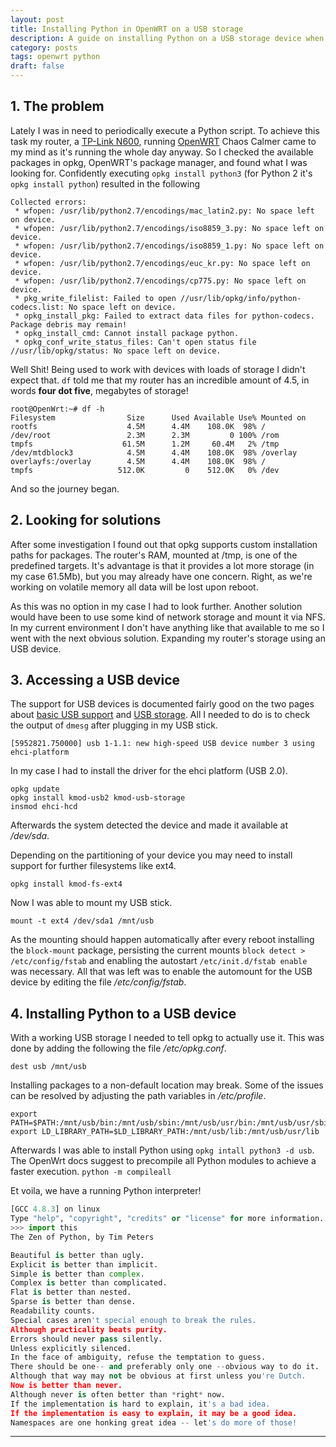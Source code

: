 ```yaml
---
layout: post
title: Installing Python in OpenWRT on a USB storage
description: A guide on installing Python on a USB storage device when running OpenWRT.
category: posts
tags: openwrt python
draft: false
---
```

## 1. The problem

Lately I was in need to periodically execute a Python script. To achieve this task my router, a [TP-Link N600](https://www.tp-link.com/us/products/details/cat-9_TL-WDR3600.html), running [OpenWRT](https://openwrt.org/) Chaos Calmer came to my mind as it's running the whole day anyway. So I checked the available packages in opkg, OpenWRT's package manager, and found what I was looking for. Confidently executing `opkg install python3` (for Python 2 it's `opkg install python`) resulted in the following
```
Collected errors:
 * wfopen: /usr/lib/python2.7/encodings/mac_latin2.py: No space left on device.
 * wfopen: /usr/lib/python2.7/encodings/iso8859_3.py: No space left on device.
 * wfopen: /usr/lib/python2.7/encodings/iso8859_1.py: No space left on device.
 * wfopen: /usr/lib/python2.7/encodings/euc_kr.py: No space left on device.
 * wfopen: /usr/lib/python2.7/encodings/cp775.py: No space left on device.
 * pkg_write_filelist: Failed to open //usr/lib/opkg/info/python-codecs.list: No space left on device.
 * opkg_install_pkg: Failed to extract data files for python-codecs. Package debris may remain!
 * opkg_install_cmd: Cannot install package python.
 * opkg_conf_write_status_files: Can't open status file //usr/lib/opkg/status: No space left on device.
```
Well Shit! Being used to work with devices with loads of storage I didn't expect that. `df` told me that my router has an incredible amount of 4.5, in words **four dot five**, megabytes of storage!
```
root@OpenWrt:~# df -h
Filesystem                Size      Used Available Use% Mounted on
rootfs                    4.5M      4.4M    108.0K  98% /
/dev/root                 2.3M      2.3M         0 100% /rom
tmpfs                    61.5M      1.2M     60.4M   2% /tmp
/dev/mtdblock3            4.5M      4.4M    108.0K  98% /overlay
overlayfs:/overlay        4.5M      4.4M    108.0K  98% /
tmpfs                   512.0K         0    512.0K   0% /dev
```
And so the journey began.
## 2. Looking for solutions
After some investigation I found out that opkg supports custom installation paths for packages. The router's RAM, mounted at /tmp, is one of the predefined targets. It's advantage is that it provides a lot more storage (in my case 61.5Mb), but you may already have one concern. Right, as we're working on volatile memory all data will be lost upon reboot.

As this was no option in my case I had to look further. Another solution would have been to use some kind of network storage and mount it via NFS. In my current environment I don't have anything like that available to me so I went with the next obvious solution. Expanding my router's storage using an USB device.
## 3. Accessing a USB device
The support for USB devices is documented fairly good on the two pages about [basic USB support](https://wiki.openwrt.org/doc/howto/usb.essentials) and [USB storage](https://wiki.openwrt.org/doc/howto/usb.storage). All I needed to do is to check the output of `dmesg` after plugging in my USB stick.
```
[5952821.750000] usb 1-1.1: new high-speed USB device number 3 using ehci-platform
```

In my case I had to install the driver for the ehci platform (USB 2.0).
```
opkg update
opkg install kmod-usb2 kmod-usb-storage
insmod ehci-hcd
```
Afterwards the system detected the device and made it available at _/dev/sda_.

Depending on the partitioning of your device you may need to install support for further filesystems like ext4.
```
opkg install kmod-fs-ext4
```
Now I was able to mount my USB stick.
```
mount -t ext4 /dev/sda1 /mnt/usb
```
As the mounting should happen automatically after every reboot installing the `block-mount` package, persisting the current mounts `block detect > /etc/config/fstab` and enabling the autostart `/etc/init.d/fstab enable` was necessary. All that was left was to enable the automount for the USB device by editing the file _/etc/config/fstab_.
## 4. Installing Python to a USB device
With a working USB storage I needed to tell opkg to actually use it. This was done by adding the following the file _/etc/opkg.conf_.
```
dest usb /mnt/usb
```
Installing packages to a non-default location may break. Some of the issues can be resolved by adjusting the path variables in _/etc/profile_.
```
export PATH=$PATH:/mnt/usb/bin:/mnt/usb/sbin:/mnt/usb/usr/bin:/mnt/usb/usr/sbin
export LD_LIBRARY_PATH=$LD_LIBRARY_PATH:/mnt/usb/lib:/mnt/usb/usr/lib
```
Afterwards I was able to install Python using `opkg intall python3 -d usb`.
The OpenWrt docs suggest to precompile all Python modules to achieve a faster execution. `python -m compileall`

Et voila, we have a running Python interpreter!
```python
[GCC 4.8.3] on linux
Type "help", "copyright", "credits" or "license" for more information.
>>> import this
The Zen of Python, by Tim Peters

Beautiful is better than ugly.
Explicit is better than implicit.
Simple is better than complex.
Complex is better than complicated.
Flat is better than nested.
Sparse is better than dense.
Readability counts.
Special cases aren't special enough to break the rules.
Although practicality beats purity.
Errors should never pass silently.
Unless explicitly silenced.
In the face of ambiguity, refuse the temptation to guess.
There should be one-- and preferably only one --obvious way to do it.
Although that way may not be obvious at first unless you're Dutch.
Now is better than never.
Although never is often better than *right* now.
If the implementation is hard to explain, it's a bad idea.
If the implementation is easy to explain, it may be a good idea.
Namespaces are one honking great idea -- let's do more of those!
```
---
